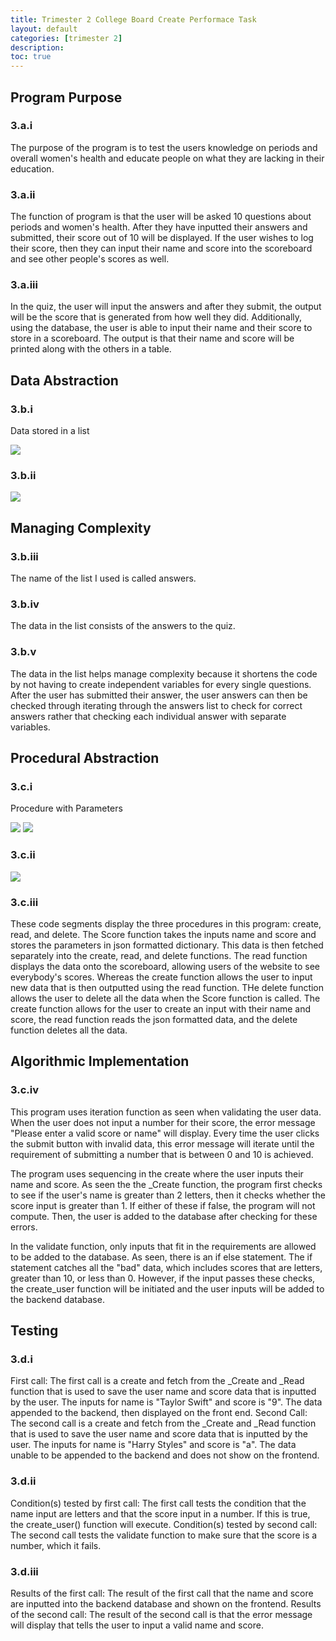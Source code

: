 ```yaml
---
title: Trimester 2 College Board Create Performace Task
layout: default
categories: [trimester 2]
description: 
toc: true
---
```


## Program Purpose

### 3.a.i

The purpose of the program is to test the users knowledge on periods and overall women's health and educate people on what they are lacking in their education.

### 3.a.ii

The function of program is that the user will be asked 10 questions about periods and women's health. After they have inputted their answers and submitted, their score out of 10 will be displayed. If the user wishes to log their score, then they can input their name and score into the scoreboard and see other people's scores as well.

### 3.a.iii

In the quiz, the user will input the answers and after they submit, the output will be the score that is generated from how well they did. Additionally, using the database, the user is able to input their name and their score to store in a scoreboard. The output is that their name and score will be printed along with the others in a table.

## Data Abstraction

### 3.b.i

Data stored in a list

<img src="https://cdn.discordapp.com/attachments/1068416415251570689/1079960335592734792/Screenshot_2023-02-27_at_6.56.25_PM.png">

### 3.b.ii

<img src="https://cdn.discordapp.com/attachments/1068416415251570689/1079961153263898724/Screenshot_2023-02-27_at_6.59.59_PM.png">

## Managing Complexity

### 3.b.iii

The name of the list I used is called answers.

### 3.b.iv

The data in the list consists of the answers to the quiz.

### 3.b.v

The data in the list helps manage complexity because it shortens the code by not having to create independent variables for every single questions. After the user has submitted their answer, the user answers can then be checked through iterating through the answers list to check for correct answers rather that checking each individual answer with separate variables.


## Procedural Abstraction

### 3.c.i

Procedure with Parameters

<img src="https://cdn.discordapp.com/attachments/1068416415251570689/1079962881791111168/Screenshot_2023-02-27_at_7.06.51_PM.png">

<img src="https://cdn.discordapp.com/attachments/1068416415251570689/1079965869293174884/Screenshot_2023-02-27_at_7.18.43_PM.png">

### 3.c.ii

<img src="https://cdn.discordapp.com/attachments/1068416415251570689/1079964110520860692/Screenshot_2023-02-27_at_7.11.44_PM.png">

### 3.c.iii

These code segments display the three procedures in this program: create, read, and delete. The Score function takes the inputs name and score and stores the parameters in json formatted dictionary. This data is then fetched separately into the create, read, and delete functions. The read function displays the data onto the scoreboard, allowing users of the website to see everybody's scores. Whereas the create function allows the user to input new data that is then outputted using the read function. THe delete function allows the user to delete all the data when the Score function is called. The create function allows for the user to create an input with their name and score, the read function reads the json formatted data, and the delete function deletes all the data. 

## Algorithmic Implementation

### 3.c.iv

This program uses iteration function as seen when validating the user data. When the user does not input a number for their score, the error message "Please enter a valid score or name" will display. Every time the user clicks the submit button with invalid data, this error message will iterate until the requirement of submitting a number that is between 0 and 10 is achieved. 

The program uses sequencing in the create where the user inputs their name and score. As seen the the _Create function, the program first checks to see if the user's name is greater than 2 letters, then it checks whether the score input is greater than 1. If either of these if false, the program will not compute. Then, the user is added to the database after checking for these errors. 

In the validate function, only inputs that fit in the requirements are allowed to be added to the database. As seen, there is an if else statement. The if statement catches all the "bad" data, which includes scores that are letters, greater than 10, or less than 0. However, if the input passes these checks, the create_user function will be initiated and the user inputs will be added to the backend database.


## Testing

### 3.d.i

First call: The first call is a create and fetch from the _Create and _Read function that is used to save the user name and score data that is inputted by the user. The inputs for name is "Taylor Swift" and score is "9". The data appended to the backend, then displayed on the front end.
Second Call: The second call is a create and fetch from the _Create and _Read function that is used to save the user name and score data that is inputted by the user. The inputs for name is "Harry Styles" and score is "a". The data unable to be appended to the backend and does not show on the frontend.

### 3.d.ii

Condition(s) tested by first call: The first call tests the condition that the name input are letters and that the score input in a number. If this is true, the create_user() function will execute.
Condition(s) tested by second call: The second call tests the validate function to make sure that the score is a number, which it fails.

### 3.d.iii

Results of the first call: The result of the first call that the name and score are inputted into the backend database and shown on the frontend.
Results of the second call: The result of the second call is that the error message will display that tells the user to input a valid name and score.